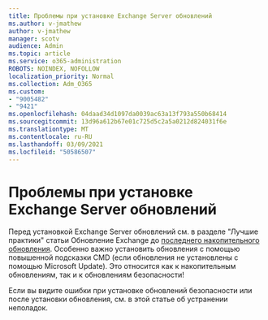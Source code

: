 ```yaml
---
title: Проблемы при установке Exchange Server обновлений
ms.author: v-jmathew
author: v-jmathew
manager: scotv
audience: Admin
ms.topic: article
ms.service: o365-administration
ROBOTS: NOINDEX, NOFOLLOW
localization_priority: Normal
ms.collection: Adm_O365
ms.custom:
- "9005482"
- "9421"
ms.openlocfilehash: 04daad34d1097da0039ac63a13f793a550b68414
ms.sourcegitcommit: 13d96a612b67e01c725d5c2a5a0212d824031f6e
ms.translationtype: MT
ms.contentlocale: ru-RU
ms.lasthandoff: 03/09/2021
ms.locfileid: "50586507"
---
```

# <a name="issues-when-installing-exchange-server-updates"></a>Проблемы при установке Exchange Server обновлений

Перед установкой Exchange Server обновлений см. в разделе "Лучшие практики" статьи Обновление Exchange до [последнего накопительного обновления](https://docs.microsoft.com/Exchange/plan-and-deploy/install-cumulative-updates). Особенно важно установить обновления с помощью повышенной подсказки CMD (если обновления не установлены с помощью Microsoft Update). Это относится как к накопительным обновлениям, так и к обновлениям безопасности!

Если вы видите ошибки при установке обновлений безопасности [](https://aka.ms/exupdatefaq)или после установки обновления, см. в этой статье об устранении неполадок.
